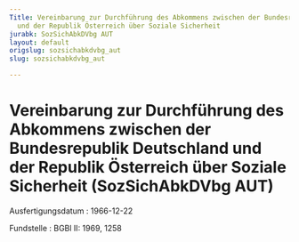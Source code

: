 ```yaml
---
Title: Vereinbarung zur Durchführung des Abkommens zwischen der Bundesrepublik Deutschland
  und der Republik Österreich über Soziale Sicherheit
jurabk: SozSichAbkDVbg AUT
layout: default
origslug: sozsichabkdvbg_aut
slug: sozsichabkdvbg_aut

---
```


# Vereinbarung zur Durchführung des Abkommens zwischen der Bundesrepublik Deutschland und der Republik Österreich über Soziale Sicherheit (SozSichAbkDVbg AUT)

Ausfertigungsdatum
:   1966-12-22

Fundstelle
:   BGBl II: 1969, 1258

